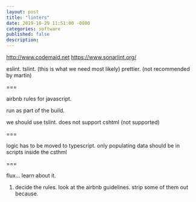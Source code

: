 ```yaml
---
layout: post
title: "linters"
date: 2019-10-29 11:51:00 -0800
categories: software
published: false
description:
---
```


http://www.codemaid.net
https://www.sonarlint.org/


eslint.
tslint. (this is what we need most likely)
prettier. (not recommended by martin)

===

airbnb rules for javascript.

run as part of the build.

we should use tslint. does not support cshtml (not supported)

===

logic has to be moved to typescript.
only populating data should be in scripts inside the csthml

===

flux... learn about it.

1) decide the rules. look at the airbnb guidelines.
strip some of them out because.

